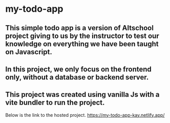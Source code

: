 # my-todo-app
## This simple todo app is a version of Altschool project giving to us by the instructor to test our knowledge on everything we have been taught on Javascript.
## In this project, we only focus on the frontend only, without a database or backend server.
## This project was created using vanilla Js with a vite bundler to run the project.
Below is the link to the hosted project.
https://my-todo-app-kay.netlify.app/
